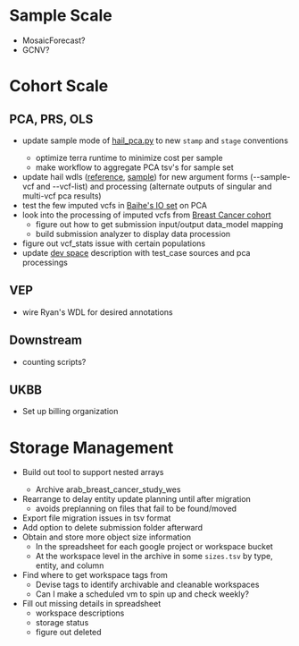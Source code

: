 <link href="mdext.css" rel="stylesheet"/>

# Sample Scale
- <babr> MosaicForecast?
- <babr> GCNV?

# Cohort Scale

## PCA, PRS, OLS
- <done>update sample mode of [hail_pca.py](multi_ancestry_prs/PCA/hail_pca.py) to new `stamp` and `stage` conventions
  - optimize terra runtime to minimize cost per sample
  - make workflow to aggregate PCA tsv's for sample set
- <prio>update hail wdls ([reference](WDL/Hail_BuildReference.wdl), [sample](WDL/Hail_InferSamples.wdl)) for new argument forms (--sample-vcf and --vcf-list) and processing (alternate outputs of singular and multi-vcf pca results)
- <done> test the few imputed vcfs in [Baihe's IO set](https://app.terra.bio/#workspaces/DFCI-aldubayan-lab/BSun_R2000_all_IO_normal/data) on PCA
- look into the processing of imputed vcfs from [Breast Cancer cohort](https://app.terra.bio/#workspaces/vanallen-aldubayan-lab/arab_breast_cancer/data)
  - figure out how to get submission input/output data_model mapping
  - build submission analyzer to display data procession
- figure out vcf_stats issue with certain populations
- <quick>update [dev space](https://app.terra.bio/#workspaces/DFCI-aldubayan-lab/KAnderson_Qatari_WGS_Ref_Curation/data) description with test_case sources and pca processings 

## VEP
- <babr> wire Ryan's WDL for desired annotations

## Downstream
- <babr> counting scripts?

## UKBB
- <extern> Set up billing organization

# Storage Management

- <prio>Build out tool to support nested arrays
  - Archive arab_breast_cancer_study_wes
- Rearrange to delay entity update planning until after migration
  - avoids preplanning on files that fail to be found/moved
- <quick>Export file migration issues in tsv format
- Add option to delete submission folder afterward
- Obtain and store more object size information
  - In the spreadsheet for each google project or workspace bucket
  - At the workspace level in the archive in some `sizes.tsv` by type, entity, and column
- Find where to get workspace tags from
  - Devise tags to identify archivable and cleanable workspaces
  - Can I make a scheduled vm to spin up and check weekly?
- Fill out missing details in spreadsheet
  - <extern> workspace descriptions
  - <prio> storage status
  - figure out deleted
